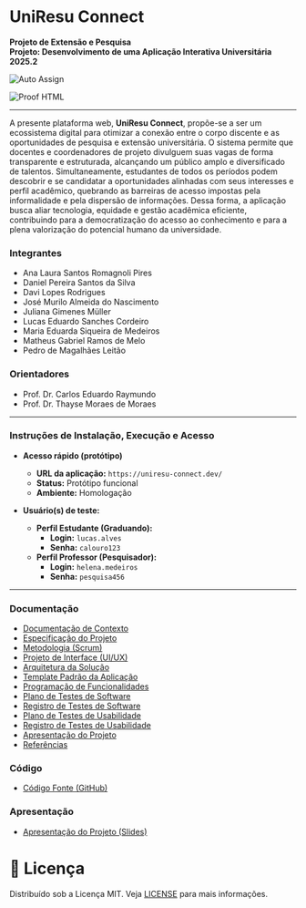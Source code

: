 # UniResu Connect

**Projeto de Extensão e Pesquisa**
<br>
**Projeto: Desenvolvimento de uma Aplicação Interativa Universitária**
<br>
**2025.2**

![Auto Assign](https://github.com/UniResu-Connect/demo-repository/actions/workflows/auto-assign.yml/badge.svg)

![Proof HTML](https://github.com/UniResu-Connect/demo-repository/actions/workflows/proof-html.yml/badge.svg)

---

A presente plataforma web, **UniResu Connect**, propõe-se a ser um ecossistema digital para otimizar a conexão entre o corpo discente e as oportunidades de pesquisa e extensão universitária. O sistema permite que docentes e coordenadores de projeto divulguem suas vagas de forma transparente e estruturada, alcançando um público amplo e diversificado de talentos. Simultaneamente, estudantes de todos os períodos podem descobrir e se candidatar a oportunidades alinhadas com seus interesses e perfil acadêmico, quebrando as barreiras de acesso impostas pela informalidade e pela dispersão de informações. Dessa forma, a aplicação busca aliar tecnologia, equidade e gestão acadêmica eficiente, contribuindo para a democratização do acesso ao conhecimento e para a plena valorização do potencial humano da universidade.

### **Integrantes**

* Ana Laura Santos Romagnoli Pires
* Daniel Pereira Santos da Silva
* Davi Lopes Rodrigues
* José Murilo Almeida do Nascimento
* Juliana Gimenes Müller
* Lucas Eduardo Sanches Cordeiro
* Maria Eduarda Siqueira de Medeiros
* Matheus Gabriel Ramos de Melo
* Pedro de Magalhães Leitão

### **Orientadores**

* Prof. Dr. Carlos Eduardo Raymundo
* Prof. Dr. Thayse Moraes de Moraes

---

### **Instruções de Instalação, Execução e Acesso**

* **Acesso rápido (protótipo)**
    * **URL da aplicação:** `https://uniresu-connect.dev/`
    * **Status:** Protótipo funcional
    * **Ambiente:** Homologação
* **Usuário(s) de teste:**

    * **Perfil Estudante (Graduando):**
        * **Login:** `lucas.alves`
        * **Senha:** `calouro123`
    * **Perfil Professor (Pesquisador):**
        * **Login:** `helena.medeiros`
        * **Senha:** `pesquisa456`

---

### **Documentação**

* [Documentação de Contexto](https://github.com/UniResu-Connect/UniResu/blob/main/UniResu-main/docs/01-Documenta%C3%A7%C3%A3o%20de%20Contexto.md)
* [Especificação do Projeto](https://github.com/UniResu-Connect/UniResu/blob/main/UniResu-main/docs/02-Especifica%C3%A7%C3%A3o%20do%20Projeto.md)
* [Metodologia (Scrum)](https://github.com/UniResu-Connect/UniResu/blob/main/UniResu-main/docs/03-Metodologia.md)
* [Projeto de Interface (UI/UX)](https://github.com/UniResu-Connect/UniResu/blob/main/UniResu-main/docs/04-Projeto%20de%20Interface.md)
* [Arquitetura da Solução](https://github.com/UniResu-Connect/UniResu/blob/main/UniResu-main/docs/05-Arquitetura%20da%20Solu%C3%A7%C3%A3o.md)
* [Template Padrão da Aplicação](https://github.com/UniResu-Connect/UniResu/blob/main/UniResu-main/docs/06-Template%20Padr%C3%A3o%20da%20Aplica%C3%A7%C3%A3o.md)
* [Programação de Funcionalidades](https://github.com/UniResu-Connect/UniResu/blob/main/UniResu-main/docs/07-Programa%C3%A7%C3%A3o%20de%20Funcionalidades.md)
* [Plano de Testes de Software](https://github.com/UniResu-Connect/UniResu/blob/main/UniResu-main/docs/08-Plano%20de%20Testes%20de%20Software.md)
* [Registro de Testes de Software](https://github.com/UniResu-Connect/UniResu/blob/main/UniResu-main/docs/09-Registro%20de%20Testes%20de%20Software.md)
* [Plano de Testes de Usabilidade](https://github.com/UniResu-Connect/UniResu/blob/main/UniResu-main/docs/10-Plano%20de%20Testes%20de%20Usabilidade.md)
* [Registro de Testes de Usabilidade](https://github.com/UniResu-Connect/UniResu/blob/main/UniResu-main/docs/11-Registro%20de%20Testes%20de%20Usabilidade.md)
* [Apresentação do Projeto](https://github.com/UniResu-Connect/UniResu/blob/main/UniResu-main/docs/12-Apresenta%C3%A7%C3%A3o%20do%20Projeto.md)
* [Referências](https://github.com/UniResu-Connect/UniResu/blob/main/UniResu-main/docs/13-Refer%C3%AAncias.md)

### **Código**

* [Código Fonte (GitHub)](https://github.com/seu-usuario/uniresu-connect)

### **Apresentação**

* [Apresentação do Projeto (Slides)](./link-para-apresentacao.pdf)

# 📝 Licença

Distribuído sob a Licença MIT. Veja [LICENSE](https://github.com/UniResu/UniResu-Connect/blob/main/LICENSE) para mais informações.
